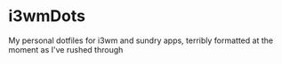 # i3wmDots
My personal dotfiles for i3wm and sundry apps, terribly formatted at the moment as I've rushed through 
